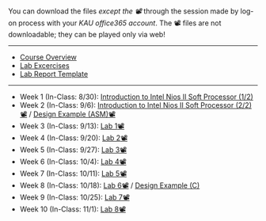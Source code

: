 You can download the files *except the 📽* through the session made by log-on process with your *KAU office365 account*. The 📽 files are not downloadable; they can be played only via web!
***
* [Course Overview](https://kau365-my.sharepoint.com/:p:/g/personal/taehwan_kim_kau_ac_kr/Ef2jqsjIsuxJssGj20JCxO8BINxnOexwOLjM7zUkYWsRXQ?e=DWArOF)
* [Lab Excercises](https://kau365-my.sharepoint.com/:b:/g/personal/taehwan_kim_kau_ac_kr/EW247iZewUdCmsCWVDzucfMB-fhIwhesX0BT8T6gCqVLKw?e=MUDfE6)
* [Lab Report Template](https://kau365-my.sharepoint.com/:p:/g/personal/taehwan_kim_kau_ac_kr/ESMM7-Cj-ZRGqQBQ_NTps-sB6vy9QtlJX_UItEjeR9IZFg?e=C6RJVh)
***
* Week 1 (In-Class: 8/30): [Introduction to Intel Nios II Soft Processor (1/2)](https://kau365-my.sharepoint.com/:b:/g/personal/taehwan_kim_kau_ac_kr/EffEZP8BQgJPgxC5Ro8CK5EBSzA6KbPZgtfUdVV_wVHg5A?e=acTt8Z)
* Week 2 (In-Class: 9/6): [Introduction to Intel Nios II Soft Processor (2/2)](https://kau365-my.sharepoint.com/:b:/g/personal/taehwan_kim_kau_ac_kr/EffEZP8BQgJPgxC5Ro8CK5EBSzA6KbPZgtfUdVV_wVHg5A?e=acTt8Z) [📽](https://kau365-my.sharepoint.com/:v:/g/personal/taehwan_kim_kau_ac_kr/EaqW9gz744BNu5VW_yvnoGIBUIKCtL5Nsy-iMl7ByRZE6w?e=bDpsu9) / [Design Example (ASM)](https://kau365-my.sharepoint.com/:b:/g/personal/taehwan_kim_kau_ac_kr/EanwGJwZ_TNDrAHhi2BkWD0BLOhW4YLxofYbbKX5stIvmA?e=F6kgGu)[📽](https://kau365-my.sharepoint.com/:v:/g/personal/taehwan_kim_kau_ac_kr/EZwDBwkp6_BDtE5fIvGHo9EBEXD18LLgQ_oP3_RlxDWo4w?e=Q8MMnZ)
* Week 3 (In-Class: 9/13): [Lab 1](https://kau365-my.sharepoint.com/:b:/g/personal/taehwan_kim_kau_ac_kr/EdPQscf4E8xAumqfUGP_I34BN2Zqq2ithYmo40YbE7H-hA?e=uLfOlF)[📽](https://kau365-my.sharepoint.com/:v:/g/personal/taehwan_kim_kau_ac_kr/EXdQeLTTy2VJkWMcpi2xZ3EBZpfANC71E5YK3_Ozq2Gjhw?e=l2anpK) 
* Week 4 (In-Class: 9/20): [Lab 2](https://kau365-my.sharepoint.com/:b:/g/personal/taehwan_kim_kau_ac_kr/ETeBBLR71GNNglJmfcAbzbYBbIox-AbqDQeZHEMMrQjppg?e=ojesgf)[📽](https://kau365-my.sharepoint.com/:v:/g/personal/taehwan_kim_kau_ac_kr/EXy5v2rWsE5PtD2js3ieZqABpGRw_LtupWKKaIETstdJJw?e=orYcol)
* Week 5 (In-Class: 9/27): [Lab 3](https://kau365-my.sharepoint.com/:b:/g/personal/taehwan_kim_kau_ac_kr/Eb_v2Dz70yZHklRDVAZiNuEBW3leatsYNX-TE7TDF_Mm6Q?e=Lhu3ya)[📽](https://kau365-my.sharepoint.com/:v:/g/personal/taehwan_kim_kau_ac_kr/EfZea8EbQANEkPhUbvCldrQB4ZzdTSaq2nkXzXKHv5P0ww?e=MuC8MU)
* Week 6 (In-Class: 10/4): [Lab 4](https://kau365-my.sharepoint.com/:b:/g/personal/taehwan_kim_kau_ac_kr/EZGsxoW4yelJlJaZvb6SPusBJritAU1nOhMVe13AAHMBGA?e=0dMC2S)[📽](https://kau365-my.sharepoint.com/:v:/g/personal/taehwan_kim_kau_ac_kr/Efdn9dWBOZxEmKfeYIG-bxQBTjXnM6fw8gdRAjeTo10XqQ?e=4tngbs)
* Week 7 (In-Class: 10/11): [Lab 5](https://kau365-my.sharepoint.com/:b:/g/personal/taehwan_kim_kau_ac_kr/EUOQaLNkuORDh3dWwaTs624B65HbvnVWg7SoBTpaa6hzVQ?e=IemxmT)[📽](https://kau365-my.sharepoint.com/:v:/g/personal/taehwan_kim_kau_ac_kr/Ed41VXRuI_pPs5Tdhvwj9gMB8cNfu65lwayACuzAUEWjyw?e=IS5L7Y)
* Week 8 (In-Class: 10/18): [Lab 6](https://kau365-my.sharepoint.com/:b:/g/personal/taehwan_kim_kau_ac_kr/EZYc6giAizZKkoY8xPXDFGwBnHMhmBcLw9R0onFxH9A4YA?e=1erc2O)[📽](https://kau365-my.sharepoint.com/:v:/g/personal/taehwan_kim_kau_ac_kr/Ec3klNu6S2NKrH3CthfbzasBNc-QEjdhsG48me6Y9WcQxg?e=ZGAscv) / [Design Example (C)](https://kau365-my.sharepoint.com/:v:/g/personal/taehwan_kim_kau_ac_kr/Eb2Z5t52ZB1KnM1l8Gu66xIBwg1vwbaUEuufgBvNXAP8mA?e=Hf0wuV)
* Week 9 (In-Class: 10/25): [Lab 7](https://kau365-my.sharepoint.com/:b:/g/personal/taehwan_kim_kau_ac_kr/EekJ-IeAGlFCoCJsWuklA_8BeiLQZUOrEXVREdcehVktOA?e=XmJ4JN)[📽](https://kau365-my.sharepoint.com/:v:/g/personal/taehwan_kim_kau_ac_kr/ESgZrxmRty5CnZkvXsLKqGUB1kZTp15e-QvMZyd5vmPevg?e=Wl0YL3)
* Week 10 (In-Class: 11/1): [Lab 8](https://kau365-my.sharepoint.com/:b:/g/personal/taehwan_kim_kau_ac_kr/EVhDPkuSMI9CjiJdz-sVGSMBdoMOqbGN85Tac7-3ZvwlBA?e=9m7f5R)[📽](https://kau365-my.sharepoint.com/:v:/g/personal/taehwan_kim_kau_ac_kr/EVcEEoxjUdVErDWeTnlizI8BGEAoFqyHedoKade-0ACuMQ?e=PyOXyY)
